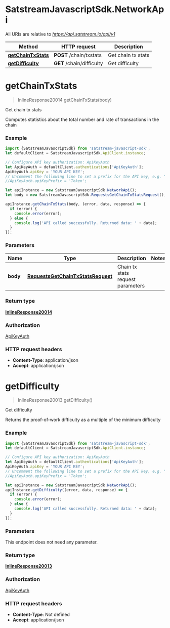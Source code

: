 # SatstreamJavascriptSdk.NetworkApi

All URIs are relative to *https://api.satstream.io/api/v1*

Method | HTTP request | Description
------------- | ------------- | -------------
[**getChainTxStats**](NetworkApi.md#getChainTxStats) | **POST** /chain/txstats | Get chain tx stats
[**getDifficulty**](NetworkApi.md#getDifficulty) | **GET** /chain/difficulty | Get difficulty

<a name="getChainTxStats"></a>
# **getChainTxStats**
> InlineResponse20014 getChainTxStats(body)

Get chain tx stats

Computes statistics about the total number and rate of transactions in the chain

### Example
```javascript
import {SatstreamJavascriptSdk} from 'satstream-javascript-sdk';
let defaultClient = SatstreamJavascriptSdk.ApiClient.instance;

// Configure API key authorization: ApiKeyAuth
let ApiKeyAuth = defaultClient.authentications['ApiKeyAuth'];
ApiKeyAuth.apiKey = 'YOUR API KEY';
// Uncomment the following line to set a prefix for the API key, e.g. "Token" (defaults to null)
//ApiKeyAuth.apiKeyPrefix = 'Token';

let apiInstance = new SatstreamJavascriptSdk.NetworkApi();
let body = new SatstreamJavascriptSdk.RequestsGetChainTxStatsRequest(); // RequestsGetChainTxStatsRequest | Chain tx stats request parameters

apiInstance.getChainTxStats(body, (error, data, response) => {
  if (error) {
    console.error(error);
  } else {
    console.log('API called successfully. Returned data: ' + data);
  }
});
```

### Parameters

Name | Type | Description  | Notes
------------- | ------------- | ------------- | -------------
 **body** | [**RequestsGetChainTxStatsRequest**](RequestsGetChainTxStatsRequest.md)| Chain tx stats request parameters | 

### Return type

[**InlineResponse20014**](InlineResponse20014.md)

### Authorization

[ApiKeyAuth](../README.md#ApiKeyAuth)

### HTTP request headers

 - **Content-Type**: application/json
 - **Accept**: application/json

<a name="getDifficulty"></a>
# **getDifficulty**
> InlineResponse20013 getDifficulty()

Get difficulty

Returns the proof-of-work difficulty as a multiple of the minimum difficulty

### Example
```javascript
import {SatstreamJavascriptSdk} from 'satstream-javascript-sdk';
let defaultClient = SatstreamJavascriptSdk.ApiClient.instance;

// Configure API key authorization: ApiKeyAuth
let ApiKeyAuth = defaultClient.authentications['ApiKeyAuth'];
ApiKeyAuth.apiKey = 'YOUR API KEY';
// Uncomment the following line to set a prefix for the API key, e.g. "Token" (defaults to null)
//ApiKeyAuth.apiKeyPrefix = 'Token';

let apiInstance = new SatstreamJavascriptSdk.NetworkApi();
apiInstance.getDifficulty((error, data, response) => {
  if (error) {
    console.error(error);
  } else {
    console.log('API called successfully. Returned data: ' + data);
  }
});
```

### Parameters
This endpoint does not need any parameter.

### Return type

[**InlineResponse20013**](InlineResponse20013.md)

### Authorization

[ApiKeyAuth](../README.md#ApiKeyAuth)

### HTTP request headers

 - **Content-Type**: Not defined
 - **Accept**: application/json

